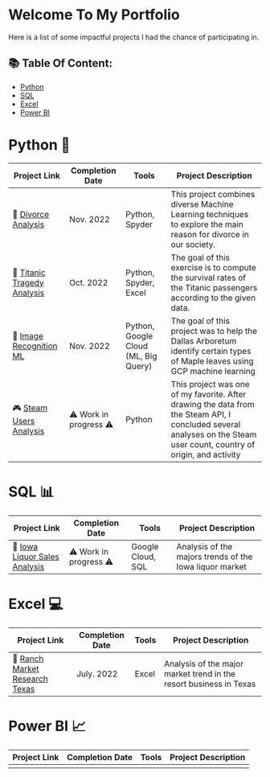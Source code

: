# Welcome To My Portfolio
Here is a list of some impactful projects I had the chance of participating in. 

## 📚 Table Of Content: 
- [Python](#python)
- [SQL](#sql)
- [Excel](#excel)
- [Power BI](#powerbi)

# Python 🐍

| Project Link | Completion Date | Tools | Project Description | 
|---|---|---|---|
| :wedding: [Divorce Analysis](https://github.com/Bruc3U/Divorce_Analysis) | Nov. 2022 | Python, Spyder | This project combines diverse Machine  Learning techniques to explore the main reason for divorce in our society. |
| :statue_of_liberty: [Titanic Tragedy Analysis](https://github.com/Bruc3U/Titanic_analysis) | Oct. 2022 |Python, Spyder, Excel | The goal of this exercise is to compute the survival rates of the Titanic passengers according to the given data. |
| 🍁 [Image Recognition ML]() | Nov. 2022 | Python, Google Cloud (ML, Big Query) | The goal of this project was to help the Dallas Arboretum identify certain types of Maple leaves using GCP machine learning | 
| 🎮 [Steam Users Analysis]() | ⚠️ Work in progress ⚠️ | Python | This project was one of my favorite. After drawing the data from the Steam API, I concluded several analyses on the Steam user count, country of origin, and activity | 

# SQL 📊

| Project Link | Completion Date | Tools | Project Description | 
|---|---|---|---|
| 🍻 [Iowa Liquor Sales Analysis]() | ⚠️ Work in progress ⚠️ | Google Cloud, SQL | Analysis of the majors trends of the Iowa liquor market |

# Excel 💻

| Project Link | Completion Date | Tools | Project Description | 
|---|---|---|---|
| 🐴 [Ranch Market Research Texas]() | July. 2022 | Excel | Analysis of the major market trend in the resort business in Texas |

 
# Power BI 📈

| Project Link | Completion Date | Tools | Project Description | 
|---|---|---|---|
|  |  |  |  |






